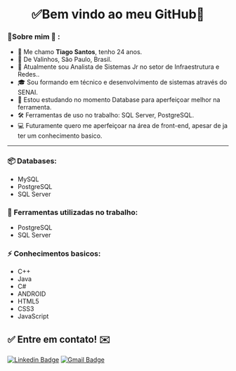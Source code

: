 <h1 align="center"> 
	✅Bem vindo ao meu GitHub🚀
</h1>

### 👦Sobre mim :seedling: : 
- 👋 Me chamo **Tiago Santos**, tenho 24 anos.
- 📌  De Valinhos, São Paulo, Brasil.
- 💼 Atualmente sou Analista de Sistemas Jr no setor de Infraestrutura e Redes..
- 🎓 Sou formando em técnico e desenvolvimento de sistemas através do SENAI.
- 🔧 Estou estudando no momento Database para aperfeiçoar melhor na ferramenta.
- 🛠️ Ferramentas de uso no trabalho: SQL Server, PostgreSQL.
- 💻 Futuramente quero me aperfeiçoar na área de front-end, apesar de ja ter um conhecimento basico.

<hr>


### 📦 Databases:
- MySQL
- PostgreSQL
- SQL Server


### 🧰 Ferramentas utilizadas no trabalho:
- PostgreSQL
- SQL Server


### ⚡ Conhecimentos basicos:
- C++
- Java
- C#
- ANDROID
- HTML5
- CSS3
- JavaScript

## ✅ Entre em contato! ✉️

[![Linkedin Badge](https://img.shields.io/badge/-LinkedIn-blue?style=flat-square&logo=Linkedin&logoColor=white&link=https://linkedin.com/in/tiagosantos-)](https://www.linkedin.com/in/tiagosantos-/)
 [![Gmail Badge](https://img.shields.io/badge/-thiagosantos0016@gmail.com-c14438?style=flat-square&logo=Gmail&logoColor=white&link=mailto:thiagosantos0016@gmail.com)](mailto:thiagosantos0016@gmail.com)


